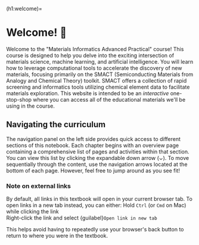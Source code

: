 (h1:welcome)=
# Welcome! 👋

Welcome to the "Materials Informatics Advanced Practical" course! This course is designed to help you delve into the exciting intersection of materials science, machine learning, and artificial intelligence. You will learn how to leverage computational tools to accelerate the discovery of new materials, focusing primarily on the SMACT (Semiconducting Materials from Analogy and Chemical Theory) toolkit. SMACT offers a collection of rapid screening and informatics tools utilizing chemical element data to facilitate materials exploration.
This website is intended to be an *interactive* one-stop-shop where you can access all of the educational materials we'll be using in the course.

## Navigating the curriculum

The navigation panel on the left side provides quick access to different sections of this notebook. 
Each chapter begins with an overview page containing a comprehensive list of pages and activities within that section. You can view this list by clicking the expandable down arrow (⌄).
To move sequentially through the content, use the navigation arrows located at the bottom of each page. However, feel free to jump around as you see fit!


### Note on external links

By default, all links in this textbook will open in your current browser tab. To open links in a new tab instead, you can either:
 Hold `Ctrl` (or `Cmd` on Mac) while clicking the link     
 Right-click the link and select {guilabel}`Open link in new tab`

This helps avoid having to repeatedly use your browser's back button to return to where you were in the textbook.
